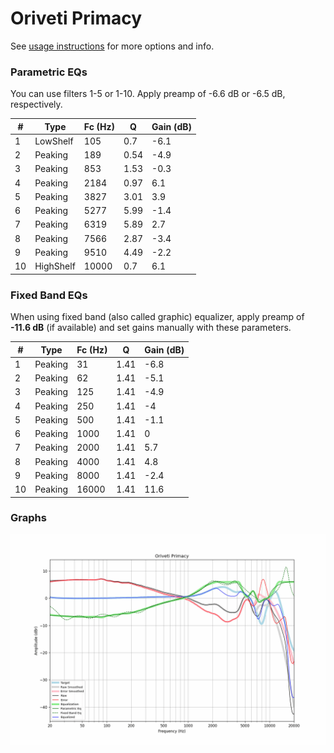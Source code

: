 # Oriveti Primacy
See [usage instructions](https://github.com/jaakkopasanen/AutoEq#usage) for more options and info.

### Parametric EQs
You can use filters 1-5 or 1-10. Apply preamp of -6.6 dB or -6.5 dB, respectively.

|   # | Type      |   Fc (Hz) |    Q |   Gain (dB) |
|-----|-----------|-----------|------|-------------|
|   1 | LowShelf  |       105 | 0.7  |        -6.1 |
|   2 | Peaking   |       189 | 0.54 |        -4.9 |
|   3 | Peaking   |       853 | 1.53 |        -0.3 |
|   4 | Peaking   |      2184 | 0.97 |         6.1 |
|   5 | Peaking   |      3827 | 3.01 |         3.9 |
|   6 | Peaking   |      5277 | 5.99 |        -1.4 |
|   7 | Peaking   |      6319 | 5.89 |         2.7 |
|   8 | Peaking   |      7566 | 2.87 |        -3.4 |
|   9 | Peaking   |      9510 | 4.49 |        -2.2 |
|  10 | HighShelf |     10000 | 0.7  |         6.1 |

### Fixed Band EQs
When using fixed band (also called graphic) equalizer, apply preamp of **-11.6 dB** (if available) and set gains manually with these parameters.

|   # | Type    |   Fc (Hz) |    Q |   Gain (dB) |
|-----|---------|-----------|------|-------------|
|   1 | Peaking |        31 | 1.41 |        -6.8 |
|   2 | Peaking |        62 | 1.41 |        -5.1 |
|   3 | Peaking |       125 | 1.41 |        -4.9 |
|   4 | Peaking |       250 | 1.41 |        -4   |
|   5 | Peaking |       500 | 1.41 |        -1.1 |
|   6 | Peaking |      1000 | 1.41 |         0   |
|   7 | Peaking |      2000 | 1.41 |         5.7 |
|   8 | Peaking |      4000 | 1.41 |         4.8 |
|   9 | Peaking |      8000 | 1.41 |        -2.4 |
|  10 | Peaking |     16000 | 1.41 |        11.6 |

### Graphs
![](./Oriveti%20Primacy.png)
